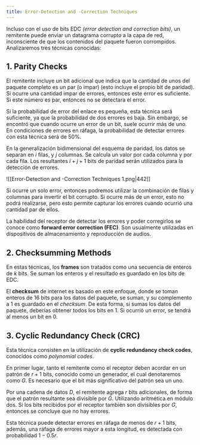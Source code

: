 ```yaml
---
title: Error-Detection and -Correction Techniques
---
```


Incluso con el uso de bits EDC *(error detection and correction bits)*, un remitente puede enviar un datagrama corrupto a la capa de red, inconsciente de que los contenidos del paquete fueron corrompidos. Analizaremos tres técnicas conocidas:

## 1. Parity Checks

El remitente incluye un bit adicional que indica que la cantidad de unos del paquete completo es un par (o impar) (esto incluye el propio bit de paridad). Si ocurre una cantidad impar de errores, entonces este error es suficiente. Si este número es par, entonces no se detectara el error.

Si la probabilidad de error del enlace es pequeña, esta técnica será suficiente, ya que la probabilidad de dos errores es baja. Sin embargo, se encontró que cuando ocurre un error de un bit, suele ocurrir más de uno. En condiciones de errores en ráfaga, la probabilidad de detectar errores con esta técnica será de 50%.

En la generalización bidimensional del esquema de paridad, los datos se separan en $i$ filas, y $j$ columnas. Se calcula un valor por cada columna y por cada fila. Los resultantes $i+j+1$ bits de paridad serán utilizados para la detección de errores.

![[Error-Detection and -Correction Techniques 1.png|442]]

Si ocurre un solo error, entonces podremos utilizar la combinación de filas y columnas para invertir el bit corrupto. Si ocurre más de un error, esto no podrá realizarse, pero esto permite capturar los errores cuando ocurrió una cantidad par de ellos.

La habilidad del receptor de detectar los errores y poder corregirlos se conoce como **forward error correction (FEC)**. Son usualmente utilizadas en dispositivos de almacenamiento y reproducción de audios.

## 2. Checksumming Methods

En estas técnicas, los **frames** son tratados como una secuencia de enteros de $k$ bits. Se suman los enteros y el resultado es guardado en los bits de EDC.

El **checksum** de internet es basado en este enfoque, donde se toman enteros de 16 bits para los datos del paquete, se suman, y su complemento a 1 es guardado en el *checksum*. De esta forma, si sumas los datos del paquete, deberías obtener todos los bits en 1. Si ocurrió un error, se tendrá al menos un bit en 0.

## 3. Cyclic Redundancy Check (CRC)

Esta técnica consisten en la utilización de **cyclic redundancy check codes**, conocidos como *polynomial codes*.

En primer lugar, tanto el remitente como el receptor deben acordar en un patrón de $r{+}1$ bits, conocido como un generador, el cual denotaremos como $G$. Es necesario que el bit más significativo del patrón sea un uno.

Por una cadena de datos $D$, el remitente agrega $r$ bits adicionales, de forma que el patrón resultante sea divisible por $G$. Utilizando aritmética en módulo dos. Si los bits recibidos por el receptor también son divisibles por $G$, entonces se concluye que no hay errores.

Esta técnica puede detectar errores en ráfaga de menos de $r+1$ bits, además, una ráfaga de errores mayor a esta longitud, es detectada con probabilidad $1{-}0.5r$.
